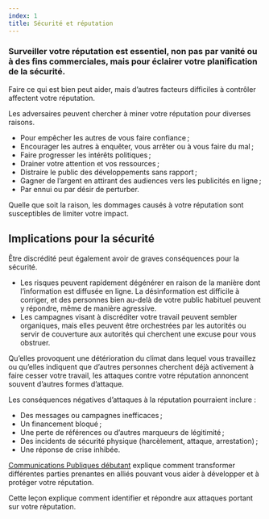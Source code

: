 ```yaml
---
index: 1
title: Sécurité et réputation
---
```

### Surveiller votre réputation est essentiel, non pas par vanité ou à des fins commerciales, mais pour éclairer votre planification de la sécurité.

Faire ce qui est bien peut aider, mais d’autres facteurs difficiles à contrôler affectent votre réputation.

Les adversaires peuvent chercher à miner votre réputation pour diverses raisons.

* Pour empêcher les autres de vous faire confiance ;
* Encourager les autres à enquêter, vous arrêter ou à vous faire du mal ;
* Faire progresser les intérêts politiques ;
* Drainer votre attention et vos ressources ;
* Distraire le public des développements sans rapport ;
* Gagner de l’argent en attirant des audiences vers les publicités en ligne ;
* Par ennui ou par désir de perturber.

Quelle que soit la raison, les dommages causés à votre réputation sont susceptibles de limiter votre impact.

## Implications pour la sécurité

Être discrédité peut également avoir de graves conséquences pour la sécurité.

* Les risques peuvent rapidement dégénérer en raison de la manière dont l’information est diffusée en ligne. La désinformation est difficile à corriger, et des personnes bien au-delà de votre public habituel peuvent y répondre, même de manière agressive.
* Les campagnes visant à discréditer votre travail peuvent sembler organiques, mais elles peuvent être orchestrées par les autorités ou servir de couverture aux autorités qui cherchent une excuse pour vous obstruer.

Qu’elles provoquent une détérioration du climat dans lequel vous travaillez ou qu’elles indiquent que d’autres personnes cherchent déjà activement à faire cesser votre travail, les attaques contre votre réputation annoncent souvent d’autres formes d’attaque.

Les conséquences négatives d’attaques à la réputation pourraient inclure :

* Des messages ou campagnes inefficaces ;
* Un financement bloqué ;
* Une perte de références ou d’autres marqueurs de légitimité ;
* Des incidents de sécurité physique (harcèlement, attaque, arrestation) ;
* Une réponse de crise inhibée.

[Communications Publiques débutant](umbrella://work/public-communications/beginner) explique comment transformer différentes parties prenantes en alliés pouvant vous aider à développer et à protéger votre réputation.

Cette leçon explique comment identifier et répondre aux attaques portant sur votre réputation.